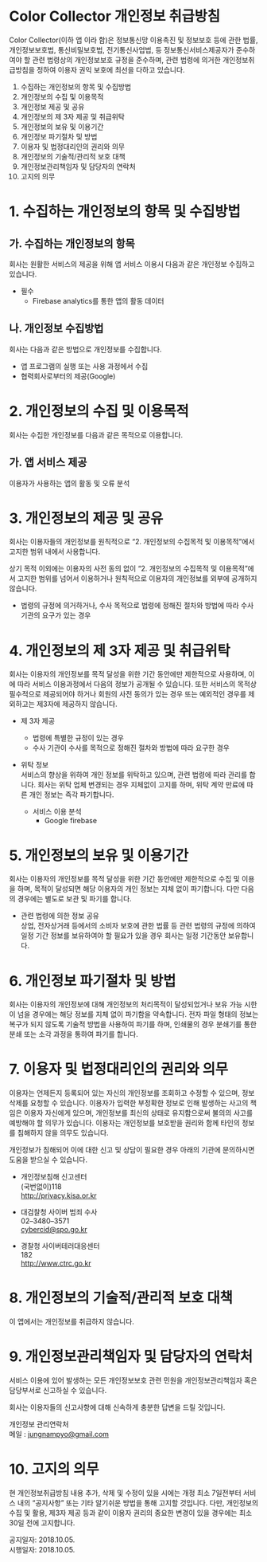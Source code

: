 Color Collector 개인정보 취급방침
===============================

Color Collector(이하 앱 이라 함)은 정보통신망 이용촉진 및 정보보호 등에 관한 법률, 개인정보보호법, 통신비밀보호법, 전기통신사업법, 등 정보통신서비스제공자가 준수하여야 할 관련 법령상의 개인정보보호 규정을 준수하며, 관련 법령에 의거한 개인정보취급방침을 정하여 이용자 권익 보호에 최선을 다하고 있습니다.

1. 수집하는 개인정보의 항목 및 수집방법
2. 개인정보의 수집 및 이용목적
3. 개인정보 제공 및 공유
4. 개인정보의 제 3자 제공 및 취급위탁
5. 개인정보의 보유 및 이용기간
6. 개인정보 파기절차 및 방법
7. 이용자 및 법정대리인의 권리와 의무
8. 개인정보의 기술적/관리적 보호 대책
9. 개인정보관리책임자 및 담당자의 연락처
10. 고지의 의무


# 1. 수집하는 개인정보의 항목 및 수집방법
## 가. 수집하는 개인정보의 항목
회사는 원활한 서비스의 제공을 위해 앱 서비스 이용시 다음과 같은 개인정보 수집하고 있습니다.
- 필수
    - Firebase analytics를 통한 앱의 활동 데이터
## 나. 개인정보 수집방법
회사는 다음과 같은 방법으로 개인정보를 수집합니다.
- 앱 프로그램의 실행 또는 사용 과정에서 수집
- 협력회사로부터의 제공(Google)

# 2. 개인정보의 수집 및 이용목적
회사는 수집한 개인정보를 다음과 같은 목적으로 이용합니다.
## 가. 앱 서비스 제공
이용자가 사용하는 앱의 활동 및 오류 분석

# 3. 개인정보의 제공 및 공유
회사는 이용자들의 개인정보를 원칙적으로 “2. 개인정보의 수집목적 및 이용목적”에서 고지한 범위 내에서 사용합니다.

상기 목적 이외에는 이용자의 사전 동의 없이 “2. 개인정보의 수집목적 및 이용목적”에서 고지한 범위를 넘어서 이용하거나 원칙적으로 이용자의 개인정보를 외부에 공개하지 않습니다.

- 법령의 규정에 의거하거나, 수사 목적으로 법령에 정해진 절차와 방법에 따라 수사기관의 요구가 있는 경우

# 4. 개인정보의 제 3자 제공 및 취급위탁

회사는 이용자의 개인정보를 목적 달성을 위한 기간 동안에만 제한적으로 사용하며, 이에 따라 서비스 이용과정에서 다음의 정보가 공개될 수 있습니다. 또한 서비스의 목적상 필수적으로 제공되어야 하거나 회원의 사전 동의가 있는 경우 또는 예외적인 경우를 제외하고는 제3자에 제공하지 않습니다.

- 제 3자 제공
    - 법령에 특별한 규정이 있는 경우
    - 수사 기관이 수사를 목적으로 정해진 절차와 방법에 따라 요구한 경우

- 위탁 정보\
서비스의 향상을 위하여 개인 정보를 위탁하고 있으며, 관련 법령에 따라 관리를 합니다. 회사는 위탁 업체 변경되는 경우 지체없이 고지를 하며, 위탁 계약 만료에 따른 개인 정보는 즉각 파기합니다.
    - 서비스 이용 분석
        - Google firebase

# 5. 개인정보의 보유 및 이용기간

회사는 이용자의 개인정보를 목적 달성을 위한 기간 동안에만 제한적으로 수집 및 이용을 하며, 목적이 달성되면 해당 이용자의 개인 정보는 지체 없이 파기합니다. 다만 다음의 경우에는 별도로 보관 및 파기를 합니다.

- 관련 법령에 의한 정보 공유\
상업, 전자상거래 등에서의 소비자 보호에 관한 법률 등 관련 법령의 규정에 의하여 일정 기간 정보를 보유하여야 할 필요가 있을 경우 회사는 일정 기간동안 보유합니다.

# 6. 개인정보 파기절차 및 방법

회사는 이용자의 개인정보에 대해 개인정보의 처리목적이 달성되었거나 보유 가능 시한이 넘을 경우에는 해당 정보를 지체 없이 파기함을 약속합니다. 
전자 파일 형태의 정보는 복구가 되지 않도록 기술적 방법을 사용하여 파기를 하며, 인쇄물의 경우 분쇄기를 통한 분쇄 또는 소각 과정을 통하여 파기를 합니다.

# 7. 이용자 및 법정대리인의 권리와 의무

이용자는 언제든지 등록되어 있는 자신의 개인정보를 조회하고 수정할 수 있으며, 정보 삭제를 요청할 수 있습니다. 이용자가 입력한 부정확한 정보로 인해 발생하는 사고의 책임은 이용자 자신에게 있으며, 개인정보를 최신의 상태로 유지함으로써 불의의 사고를 예방해야 할 의무가 있습니다. 이용자는 개인정보를 보호받을 권리와 함께 타인의 정보를 침해하지 않을 의무도 있습니다.

개인정보가 침해되어 이에 대한 신고 및 상담이 필요한 경우 아래의 기관에 문의하시면 도움을 받으실 수 있습니다.

- 개인정보침해 신고센터\
(국번없이)118\
http://privacy.kisa.or.kr

- 대검찰청 사이버 범죄 수사\
02–3480–3571\
cybercid@spo.go.kr

- 경찰청 사이버테러대응센터\
182\
http://www.ctrc.go.kr

# 8. 개인정보의 기술적/관리적 보호 대책

이 앱에서는 개인정보를 취급하지 않습니다.

 

# 9. 개인정보관리책임자 및 담당자의 연락처

서비스 이용에 있어 발생하는 모든 개인정보보호 관련 민원을 개인정보관리책임자 혹은 담당부서로 신고하실 수 있습니다.

회사는 이용자들의 신고사항에 대해 신속하게 충분한 답변을 드릴 것입니다.

개인정보 관리연락처\
메일 : jungnampyo@gmail.com

# 10. 고지의 의무

현 개인정보취급방침 내용 추가, 삭제 및 수정이 있을 시에는 개정 최소 7일전부터 서비스 내의 “공지사항” 또는 기타 알기쉬운 방법을 통해 고지할 것입니다. 다만, 개인정보의 수집 및 활용, 제3자 제공 등과 같이 이용자 권리의 중요한 변경이 있을 경우에는 최소 30일 전에 고지합니다.

공지일자: 2018.10.05.\
시행일자: 2018.10.05.